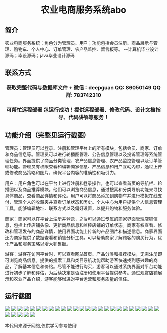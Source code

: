 <p><h1 align="center">农业电商服务系统abo</h1></p>

## 简介
农业电商服务系统：角色分为管理员、用户；功能包括会员注册、商品展示与管理、购物车、个人中心、订单管理、农产品监控、留言板等。    --计算机毕业设计源码；毕设源码；java毕业设计源码


## 联系方式
<p><h3 align="center">获取完整代码与数据库文件 + 微信：deepguan QQ: 86050149 QQ群: 783742310</h3></p>
<p><h3 align="center">可帮忙远程部署 包运行成功！提供远程部署、修改代码、设计文档指导、代码讲解等服务！</h3></p>

## 功能介绍（完整见运行截图）
管理员：管理员可以登录、注册和管理平台上的所有模块，包括会员、商家、订单和商品信息等。管理员可以进行轮播图管理、公告信息管理以及投诉管理等系统管理任务。界面提供了商品分类管理、农产品信息管理、农产品监控管理以及订单管理功能。管理员有权限查看和编辑商家信息、产品信息和用户互动内容，通过上传或修改商品策略和图片，确保平台内容的准确性和吸引力。

用户：用户角色可以在平台上进行注册和登录操作，也可以查看首页的导航栏、轮播图以及商品推荐模块。他们可以浏览商品信息，通过搜索和分类导航功能来寻找具体商品，查看商品详情和评论。用户可以将商品添加到购物车并进行模拟在线支付，管理个人的收藏夹并查看订单状态和历史。个人中心为用户提供个人信息管理工具，能够编辑地址、联系方式以及偏好设置，以提升购物和服务体验。

商家：商家可以在平台上注册并登录，之后可以通过专属的商家界面管理店铺信息，包括上传店铺头像、更新商品信息和监控店铺的订单状态。商家有权查看、修改和管理发布的商品详情，使用界面功能上传新的产品图片和描述信息。商家界面还为商家提供了数据查看和销售分析工具，可以帮助商家了解顾客的购买行为，优化产品和服务策略以增大销售额。

游客：游客在访问平台时，可以查看网站首页、产品分类和推荐模块，无需注册即可浏览商品信息。提供的搜索工具和类目导航功能帮助游客快速找到感兴趣的商品，了解基本信息和价格。尽管不能进行购买，游客可以通过系统界面对平台功能进行初步了解和评估，为后续决定是否注册和使用平台提供参考。通过观赏店铺展示和农业产品介绍，游客能够增进对平台运营和服务质量的信任。


## 运行截图
![](https://bs-1329754181.cos.ap-shanghai.myqcloud.com/ssm/AgriculturalEcommerceServiceSystem/img/001.jpg)
![](https://bs-1329754181.cos.ap-shanghai.myqcloud.com/ssm/AgriculturalEcommerceServiceSystem/img/002.jpg)
![](https://bs-1329754181.cos.ap-shanghai.myqcloud.com/ssm/AgriculturalEcommerceServiceSystem/img/003.jpg)
![](https://bs-1329754181.cos.ap-shanghai.myqcloud.com/ssm/AgriculturalEcommerceServiceSystem/img/004.jpg)
![](https://bs-1329754181.cos.ap-shanghai.myqcloud.com/ssm/AgriculturalEcommerceServiceSystem/img/005.jpg)
![](https://bs-1329754181.cos.ap-shanghai.myqcloud.com/ssm/AgriculturalEcommerceServiceSystem/img/006.jpg)
![](https://bs-1329754181.cos.ap-shanghai.myqcloud.com/ssm/AgriculturalEcommerceServiceSystem/img/007.jpg)
![](https://bs-1329754181.cos.ap-shanghai.myqcloud.com/ssm/AgriculturalEcommerceServiceSystem/img/008.jpg)
![](https://bs-1329754181.cos.ap-shanghai.myqcloud.com/ssm/AgriculturalEcommerceServiceSystem/img/009.jpg)
![](https://bs-1329754181.cos.ap-shanghai.myqcloud.com/ssm/AgriculturalEcommerceServiceSystem/img/010.jpg)
![](https://bs-1329754181.cos.ap-shanghai.myqcloud.com/ssm/AgriculturalEcommerceServiceSystem/img/011.jpg)
![](https://bs-1329754181.cos.ap-shanghai.myqcloud.com/ssm/AgriculturalEcommerceServiceSystem/img/012.jpg)
![](https://bs-1329754181.cos.ap-shanghai.myqcloud.com/ssm/AgriculturalEcommerceServiceSystem/img/013.jpg)
![](https://bs-1329754181.cos.ap-shanghai.myqcloud.com/ssm/AgriculturalEcommerceServiceSystem/img/014.jpg)
![](https://bs-1329754181.cos.ap-shanghai.myqcloud.com/ssm/AgriculturalEcommerceServiceSystem/img/015.jpg)
![](https://bs-1329754181.cos.ap-shanghai.myqcloud.com/ssm/AgriculturalEcommerceServiceSystem/img/016.jpg)
![](https://bs-1329754181.cos.ap-shanghai.myqcloud.com/ssm/AgriculturalEcommerceServiceSystem/img/017.jpg)
![](https://bs-1329754181.cos.ap-shanghai.myqcloud.com/ssm/AgriculturalEcommerceServiceSystem/img/018.jpg)
![](https://bs-1329754181.cos.ap-shanghai.myqcloud.com/ssm/AgriculturalEcommerceServiceSystem/img/019.jpg)
![](https://bs-1329754181.cos.ap-shanghai.myqcloud.com/ssm/AgriculturalEcommerceServiceSystem/img/020.jpg)
![](https://bs-1329754181.cos.ap-shanghai.myqcloud.com/ssm/AgriculturalEcommerceServiceSystem/img/021.jpg)
![](https://bs-1329754181.cos.ap-shanghai.myqcloud.com/ssm/AgriculturalEcommerceServiceSystem/img/022.jpg)
![](https://bs-1329754181.cos.ap-shanghai.myqcloud.com/ssm/AgriculturalEcommerceServiceSystem/img/023.jpg)
![](https://bs-1329754181.cos.ap-shanghai.myqcloud.com/ssm/AgriculturalEcommerceServiceSystem/img/024.jpg)
![](https://bs-1329754181.cos.ap-shanghai.myqcloud.com/ssm/AgriculturalEcommerceServiceSystem/img/025.jpg)
![](https://bs-1329754181.cos.ap-shanghai.myqcloud.com/ssm/AgriculturalEcommerceServiceSystem/img/026.jpg)
![](https://bs-1329754181.cos.ap-shanghai.myqcloud.com/ssm/AgriculturalEcommerceServiceSystem/img/027.jpg)
![](https://bs-1329754181.cos.ap-shanghai.myqcloud.com/ssm/AgriculturalEcommerceServiceSystem/img/028.jpg)
![](https://bs-1329754181.cos.ap-shanghai.myqcloud.com/ssm/AgriculturalEcommerceServiceSystem/img/029.jpg)
![](https://bs-1329754181.cos.ap-shanghai.myqcloud.com/ssm/AgriculturalEcommerceServiceSystem/img/030.jpg)

<p>本代码来源于网络,仅供学习参考使用!</p>
